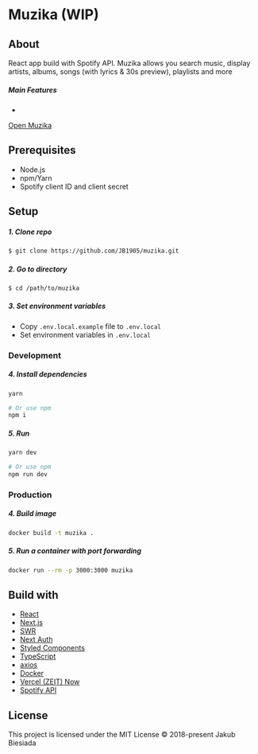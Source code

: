 # Muzika (WIP)

## About

React app build with Spotify API. Muzika allows you search music, display artists, albums, songs (with lyrics & 30s preview), playlists and more

##### Main Features

-

[Open Muzika](https://muzika.now.sh/)

## Prerequisites

- Node.js
- npm/Yarn
- Spotify client ID and client secret

## Setup

##### 1. Clone repo

```sh
$ git clone https://github.com/JB1905/muzika.git
```

##### 2. Go to directory

```sh
$ cd /path/to/muzika
```

##### 3. Set environment variables

- Copy `.env.local.example` file to `.env.local`
- Set environment variables in `.env.local`

### Development

##### 4. Install dependencies

```sh
yarn

# Or use npm
npm i
```

##### 5. Run

```sh
yarn dev

# Or use npm
npm run dev
```

### Production

##### 4. Build image

```sh
docker build -t muzika .
```

##### 5. Run a container with port forwarding

```sh
docker run --rm -p 3000:3000 muzika
```

## Build with

- [React](https://reactjs.org/)
- [Next.js](https://nextjs.org/)
- [SWR](https://swr.vercel.app/)
- [Next Auth](https://next-auth.js.org/)
- [Styled Components](https://styled-components.com/)
- [TypeScript](https://www.typescriptlang.org/)
- [axios](https://github.com/axios/axios/)
- [Docker](https://www.docker.com/)
- [Vercel (ZEIT) Now](https://vercel.com/)
- [Spotify API](https://developer.spotify.com/)

## License

This project is licensed under the MIT License © 2018-present Jakub Biesiada
